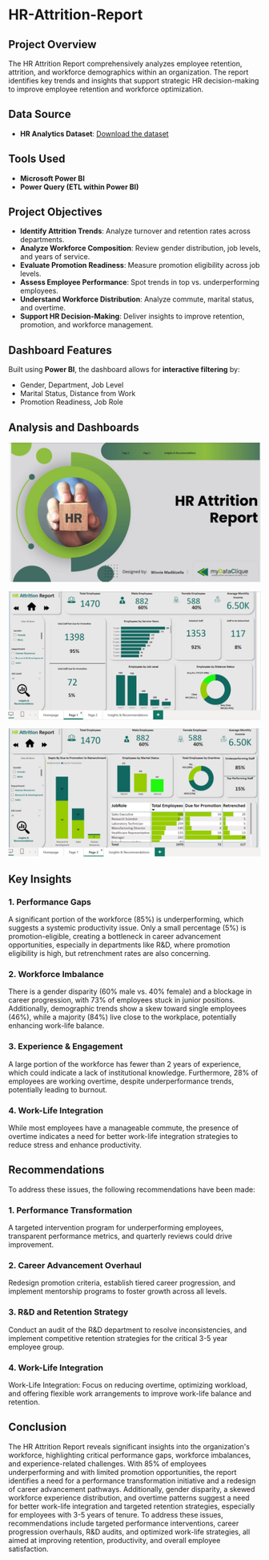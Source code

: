 # HR-Attrition-Report

## Project Overview  
The HR Attrition Report comprehensively analyzes employee retention, attrition, and workforce demographics within an organization. The report identifies key trends and insights that support strategic HR decision-making to improve employee retention and workforce optimization.

## Data Source   
- **HR Analytics Dataset**:
  [Download the dataset](https://raw.githubusercontent.com/WinnieMadikizella/HR-Attrition-Report/main/HR%20Analytics%20Data%20-%20HR%20Analytics%20Data.csv) 


## Tools Used  
- **Microsoft Power BI**  
- **Power Query (ETL within Power BI)**  

## Project Objectives  
- **Identify Attrition Trends**: Analyze turnover and retention rates across departments.  
- **Analyze Workforce Composition**: Review gender distribution, job levels, and years of service.  
- **Evaluate Promotion Readiness**: Measure promotion eligibility across job levels.  
- **Assess Employee Performance**: Spot trends in top vs. underperforming employees.  
- **Understand Workforce Distribution**: Analyze commute, marital status, and overtime.  
- **Support HR Decision-Making**: Deliver insights to improve retention, promotion, and workforce management.

## Dashboard Features  
Built using **Power BI**, the dashboard allows for **interactive filtering** by:  
- Gender, Department, Job Level  
- Marital Status, Distance from Work  
- Promotion Readiness, Job Role  

## Analysis and Dashboards

![Dashboard Preview](https://raw.githubusercontent.com/WinnieMadikizella/HR-Attrition-Report/main/homepage.JPG)

![Dashboard Preview](https://github.com/WinnieMadikizella/HR-Attrition-Report/blob/main/pg1.JPG)

![Dashboard Preview](https://github.com/WinnieMadikizella/HR-Attrition-Report/blob/main/pg2.JPG)

## Key Insights  

### 1. Performance Gaps 
A significant portion of the workforce (85%) is underperforming, which suggests a systemic productivity issue. Only a small percentage (5%) is promotion-eligible, creating a bottleneck in career advancement opportunities, especially in departments like R&D, where promotion eligibility is high, but retrenchment rates are also concerning.

### 2. Workforce Imbalance 
There is a gender disparity (60% male vs. 40% female) and a blockage in career progression, with 73% of employees stuck in junior positions. Additionally, demographic trends show a skew toward single employees (46%), while a majority (84%) live close to the workplace, potentially enhancing work-life balance.  

### 3. Experience & Engagement
A large portion of the workforce has fewer than 2 years of experience, which could indicate a lack of institutional knowledge. Furthermore, 28% of employees are working overtime, despite underperformance trends, potentially leading to burnout.  

### 4. Work-Life Integration 
While most employees have a manageable commute, the presence of overtime indicates a need for better work-life integration strategies to reduce stress and enhance productivity.

## Recommendations  
To address these issues, the following recommendations have been made:

### 1. Performance Transformation  
A targeted intervention program for underperforming employees, transparent performance metrics, and quarterly reviews could drive improvement.  

### 2. Career Advancement Overhaul  
Redesign promotion criteria, establish tiered career progression, and implement mentorship programs to foster growth across all levels.

### 3. R&D and Retention Strategy  
Conduct an audit of the R&D department to resolve inconsistencies, and implement competitive retention strategies for the critical 3-5 year employee group.
  
### 4. Work-Life Integration  
Work-Life Integration: Focus on reducing overtime, optimizing workload, and offering flexible work arrangements to improve work-life balance and retention.

## Conclusion  
The HR Attrition Report reveals significant insights into the organization's workforce, highlighting critical performance gaps, workforce imbalances, and experience-related challenges. With 85% of employees underperforming and with limited promotion opportunities, the report identifies a need for a performance transformation initiative and a redesign of career advancement pathways. Additionally, gender disparity, a skewed workforce experience distribution, and overtime patterns suggest a need for better work-life integration and targeted retention strategies, especially for employees with 3-5 years of tenure. To address these issues, recommendations include targeted performance interventions, career progression overhauls, R&D audits, and optimized work-life strategies, all aimed at improving retention, productivity, and overall employee satisfaction.
